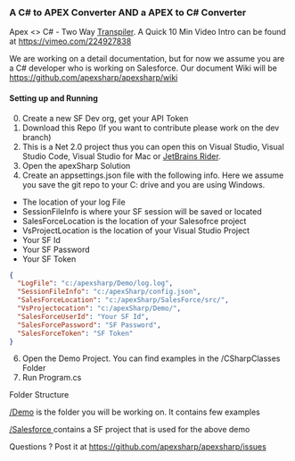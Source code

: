 ### A C# to APEX Converter AND a APEX to C# Converter


Apex <> C# - Two Way [Transpiler](https://en.wikipedia.org/wiki/Source-to-source_compiler). A Quick 10 Min Video Intro can be found at https://vimeo.com/224927838

We are working on a detail documentation, but for now we assume you are a C# developer who is working on Salesforce. Our document Wiki will be https://github.com/apexsharp/apexsharp/wiki

#### Setting up and Running 


0. Create a new SF Dev org, get your API Token
1. Download this Repo (If you want to contribute please work on the dev branch)
3. This is a Net 2.0 project thus you can open this on Visual Studio, Visual Studio Code, Visual Studio for Mac or [JetBrains Rider](https://www.jetbrains.com/rider/). 
4. Open the apexSharp Solution
5. Create an appsettings.json file with the following info. Here we assume you save the git repo to your C: drive and you are using Windows. 

* The location of your log File
* SessionFileInfo is where your SF session will be saved or located
* SalesForceLocation is the location of your Salesofrce project
* VsProjectLocation is the location of your Visual Studio Project
* Your SF Id
* Your SF Password
* Your SF Token

```json
{ 
  "LogFile": "c:/apexsharp/Demo/log.log", 
  "SessionFileInfo": "c:/apexSharp/config.json",
  "SalesForceLocation": "c:/apexSharp/SalesForce/src/",
  "VsProjectocation": "c:/apexSharp/Demo/",
  "SalesForceUserId": "Your SF Id",
  "SalesForcePassword": "SF Password",
  "SalesForceToken": "SF Token"
}
```
6. Open the Demo Project. You can find examples in the /CSharpClasses Folder
6. Run Program.cs

Folder Structure


<a href="https://github.com/apexsharp/apexsharp/tree/master/Demo" target="_blank">/Demo</a> is the folder you will be working on. It contains few examples

<a href="https://github.com/apexsharp/apexsharp/tree/master/SalesForce" target="_blank">/Salesforce </a>contains a SF project that is used for the above demo

Questions ? Post it at https://github.com/apexsharp/apexsharp/issues



